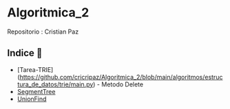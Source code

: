 # Algoritmica_2 

Repositorio : Cristian Paz

## Indice 📖
* [Tarea-TRIE] (https://github.com/cricripaz/Algoritmica_2/blob/main/algoritmos/estructura_de_datos/trie/main.py) - Metodo Delete
* [SegmentTree](google.com)
* [UnionFind](google.com)